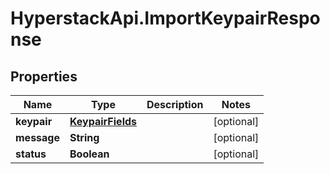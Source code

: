 # HyperstackApi.ImportKeypairResponse

## Properties

Name | Type | Description | Notes
------------ | ------------- | ------------- | -------------
**keypair** | [**KeypairFields**](KeypairFields.md) |  | [optional] 
**message** | **String** |  | [optional] 
**status** | **Boolean** |  | [optional] 


